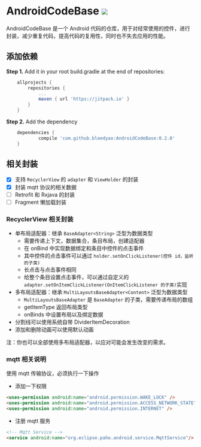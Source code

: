 # AndroidCodeBase [![](https://jitpack.io/v/bleedyao/AndroidCodeBase.svg)](https://jitpack.io/#bleedyao/AndroidCodeBase)

AndroidCodeBase 是一个 Android 代码的仓库，用于对经常使用的控件，进行封装，减少重复代码，提高代码的复用性，同时也不失去应用的性能。

## 添加依赖

**Step 1.** Add it in your root build.gradle at the end of repositories:

```groovy
	allprojects {
		repositories {
			...
			maven { url 'https://jitpack.io' }
		}
	}
```

**Step 2.** Add the dependency

```groovy
	dependencies {
	        compile 'com.github.bleedyao:AndroidCodeBase:0.2.0'
	}
```

## 相关封装

- [x] 支持 `RecyclerView` 的 `adapter` 和 `ViewHolder` 的封装
- [x] 封装 mqtt 协议的相关数据
- [ ] Retrofit 和 Rxjava 的封装
- [ ] Fragment 懒加载封装

### RecyclerView 相关封装

* 单布局适配器：继承 `BaseAdapter<String>`  泛型为数据类型
  * 需要传递上下文，数据集合，条目布局，创建适配器
  * 在 onBind 中实现数据绑定和条目中控件的点击事件
  * 其中控件的点击事件可以通过 `holder.setOnClickListener(控件 id，监听的子类)`
  * 长点击与点击事件相同
  * 给整个条目设置点击事件，可以通过自定义的 `adapter.setOnItemClickListener(OnItemClickListener 的子类)`实现
* 多布局适配器：继承 `MultiLayoutsBaseAdapter<Content>` 泛型为数据类型
  * `MultiLayoutsBaseAdapter` 是 `BaseAdapter` 的子类，需要传递布局的数组
  * getItemType 返回布局类型
  * onBinds 中设置布局以及绑定数据
* 分割线可以使用系统自带 DividerItemDecoration
* 添加和删除动画可以使用默认动画


注：你也可以全部使用多布局适配器，以应对可能会发生改变的需求。

### mqtt 相关说明

使用 mqtt 传输协议，必须执行一下操作

* 添加一下权限

```html
<uses-permission android:name="android.permission.WAKE_LOCK" />
<uses-permission android:name="android.permission.ACCESS_NETWORK_STATE" />
<uses-permission android:name="android.permission.INTERNET" />
```

* 注册 mqtt 服务

```html
<!-- Mqtt Service -->
<service android:name="org.eclipse.paho.android.service.MqttService"/>
```

